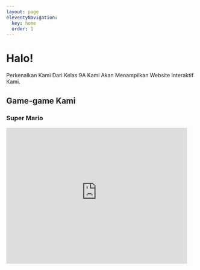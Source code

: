 ```yaml
---
layout: page
eleventyNavigation:
  key: home
  order: 1
---
```


# Halo!
Perkenalkan Kami Dari Kelas 9A Kami Akan Menampilkan Website Interaktif Kami.

## Game-game Kami

### Super Mario
<iframe width="480" height="360" src="https://game-scratch.vercel.app/" title="Super Mario 9A Gio" frameborder="0"</iframe>

<i>*Hanya Bisa Menggunakan Keyboard</i>



